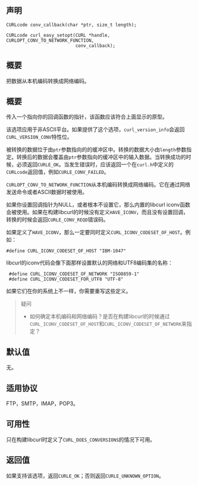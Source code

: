 ## 声明

```
CURLcode conv_callback(char *ptr, size_t length);
 
CURLcode curl_easy_setopt(CURL *handle, CURLOPT_CONV_TO_NETWORK_FUNCTION,
                          conv_callback);
```

## 概要

把数据从本机编码转换成网络编码。

## 概要

传入一个指向你的回调函数的指针，该函数应该符合上面显示的原型。

该选项应用于非ASCII平台。如果提供了这个选项，`curl_version_info`会返回`CURL_VERSION_CONV`特性位。

被转换的数据位于由`ptr`参数指向的的缓冲区中。转换的数据大小由`length`参数指定。转换后的数据会覆盖由`ptr`参数指向的缓冲区中的输入数据。当转换成功的时候，必须返回`CURLE_OK`。当发生错误时，应该返回一个在`curl.h`中定义的`CURLcode`返回值，例如`CURLE_CONV_FAILED`。

`CURLOPT_CONV_TO_NETWORK_FUNCTION`从本机编码转换成网络编码。它在通过网络发送命令或者ASCII数据时被使用。

如果你设置回调指针为NULL，或者根本不设置它，那么内置的libcurl iconv函数会被使用。如果在构建libcurl的时候没有定义`HAVE_ICONV`，而且没有设置回调，转换的时候会返回`CURLE_CONV_REQD`错误码。

如果定义了`HAVE_ICONV`，那么一定要同时定义`CURL_ICONV_CODESET_OF_HOST`。例如：

```
#define CURL_ICONV_CODESET_OF_HOST "IBM-1047"
```

libcurl的iconv代码会像下面那样设置默认的网络和UTF8编码集的名称：

```
 #define CURL_ICONV_CODESET_OF_NETWORK "ISO8859-1"
 #define CURL_ICONV_CODESET_FOR_UTF8 "UTF-8"
```

如果它们在你的系统上不一样，你需要重写这些定义。

> 疑问
> * 如何确定本机编码和网络编码？是否在构建libcurl的时候通过`CURL_ICONV_CODESET_OF_HOST`和`CURL_ICONV_CODESET_OF_NETWORK`来指定？

## 默认值

无。

## 适用协议

FTP，SMTP，IMAP，POP3。

## 可用性

只在构建libcurl时定义了`CURL_DOES_CONVERSIONS`的情况下可用。

## 返回值

如果支持该选项，返回`CURLE_OK`；否则返回`CURLE_UNKNOWN_OPTION`。